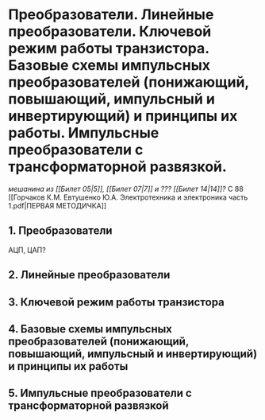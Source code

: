 # Преобразователи. Линейные преобразователи. Ключевой режим работы транзистора. Базовые схемы импульсных преобразователей (понижающий, повышающий, импульсный и инвертирующий) и принципы их работы. Импульсные преобразователи с трансформаторной развязкой.
*мешанина из [[Билет 05|5]], [[Билет 07|7]] и ??? [[Билет 14|14]]?* С 88 [[Горчаков К.М. Евтушенко Ю.А. Электротехника и электроника часть 1.pdf|ПЕРВАЯ МЕТОДИЧКА]]
## 1. Преобразователи
АЦП, ЦАП?

## 2. Линейные преобразователи

## 3. Ключевой режим работы транзистора

## 4. Базовые схемы импульсных преобразователей (понижающий, повышающий, импульсный и инвертирующий) и принципы их работы

## 5. Импульсные преобразователи с трансформаторной развязкой